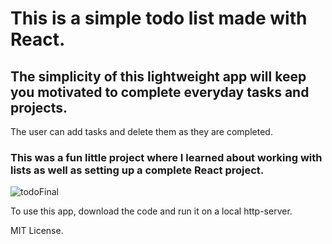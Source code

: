 # This is a simple todo list made with React.


## The simplicity of this lightweight app will keep you motivated to complete everyday tasks and projects.
The user can add tasks and delete them as they are completed.

### This was a fun little project where I learned about working with lists as well as setting up a complete React project.

![todoFinal](https://user-images.githubusercontent.com/11709807/231623584-a964bfd5-df00-45ab-a023-33fdfca3beaa.png)

 To use this app, download the code and run it on a local http-server.
 
 MIT License.
 
